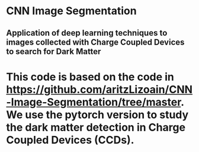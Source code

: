 # CNN Image Segmentation

## Application of deep learning techniques to images collected with Charge Coupled Devices to search for Dark Matter

# This code is based on the code in https://github.com/aritzLizoain/CNN-Image-Segmentation/tree/master. We use the pytorch version to study the dark matter detection in Charge Coupled Devices (CCDs).